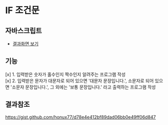# IF 조건문

## 자바스크립트
- [결과화면 보기](https://yeony1011.github.io/2019script_ex/if/if.html)

## 기능
[x] 1. 입력받은 숫자가 홀수인지 짝수인지 알려주는 프로그램 작성   
[x] 2. 입력받은 문자가 대문자로 되어 있으면 '대문자 문장입니다.', 소문자로 되어 있으면 '소문자 문장입니다.', 그 외에는 '보통 문장입니다.' 라고 출력하는 프로그램 작성

## 결과참조
https://gist.github.com/honux77/d78e4e412bf89dad06bb0e49ff06d847